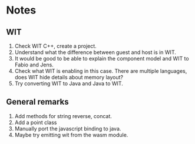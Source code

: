 # Notes

## WIT

1. Check WIT C++, create a project.
2. Understand what the difference between guest and host is in WIT.
3. It would be good to be able to explain the component model and WIT to Fabio and Jens.
4. Check what WIT is enabling in this case. There are multiple languages, does WIT hide details about memory layout?
5. Try converting WIT to Java and Java to WIT.

## General remarks
1. Add methods for string reverse, concat.
2. Add a point class
3. Manually port the javascript binding to java.
4. Maybe try emitting wit from the wasm module.